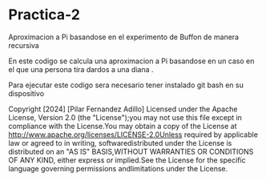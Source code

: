 # Practica-2
Aproximacion a Pi basandose en el experimento de Buffon de manera recursiva 


En este codigo se calcula una aproximacion a  Pi basandose en un caso en el que una persona tira dardos a una diana . 


Para ejecutar este codigo sera necesario tener instalado git bash en su dispositivo 


Copyright [2024] [Pilar Fernandez Adillo] Licensed under the Apache License, Version 2.0 (the "License");you may not use this file except in compliance with the License.You may obtain a copy of the License at http://www.apache.org/licenses/LICENSE-2.0Unless required by applicable law or agreed to in writing, softwaredistributed under the License is distributed on an "AS IS" BASIS,WITHOUT WARRANTIES OR CONDITIONS OF ANY KIND, either express or implied.See the License for the specific language governing permissions andlimitations under the License.
